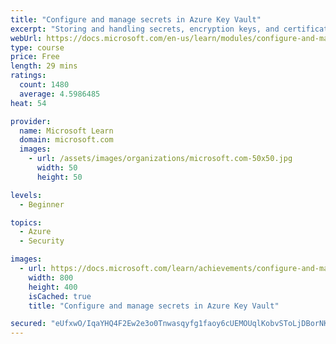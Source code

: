```yaml
---
title: "Configure and manage secrets in Azure Key Vault"
excerpt: "Storing and handling secrets, encryption keys, and certificates directly is risky, and every usage introduces the possibility of unintentional data exposure. Azure Key Vault provides a secure storage area for managing all your app secrets so you can properly encrypt your data in transit or while it's being stored."
webUrl: https://docs.microsoft.com/en-us/learn/modules/configure-and-manage-azure-key-vault/
type: course
price: Free
length: 29 mins
ratings:
  count: 1480
  average: 4.5986485
heat: 54

provider:
  name: Microsoft Learn
  domain: microsoft.com
  images:
    - url: /assets/images/organizations/microsoft.com-50x50.jpg
      width: 50
      height: 50

levels:
  - Beginner

topics:
  - Azure
  - Security

images:
  - url: https://docs.microsoft.com/learn/achievements/configure-and-manage-azure-key-vault-social.png
    width: 800
    height: 400
    isCached: true
    title: "Configure and manage secrets in Azure Key Vault"

secured: "eUfxwO/IqaYHQ4F2Ew2e3o0Tnwasqyfg1faoy6cUEMOUqlKobvSToLjDBorNKnbYNT7pankveMeqtRDuY5wV1KXGgVyPB0rV2+LlQ8t3cYxhH/Y1rfLr9+5AwM1cE281spQw+bNRfuIiMYsc4IZTnn9SmBlylWMbWo/voLk6AgN4K6RNUxesfYSbHnrW9GyQGX8hbjARNXZblNcq3rD08ru3cEYf7YP+oz5dZzptjrmgGLyGYuxLqjzaCg0r1U8cgrppLrL3n4eQx5uJtKuVW1+w7OGBjB4vZJ1PabvCa1kNusic/Z6QC6zSrP5F06+FXkqld8r+mPiq7ZiZSlviZJJ0Pl7Ey/GSgBmqNgwYYegl9HFhp2EYPWbb5fignDuMvRz7VlelZO7pPpvLjrJn/g==;/l9U70wgztg62JNWBHSz9Q=="
---
```


